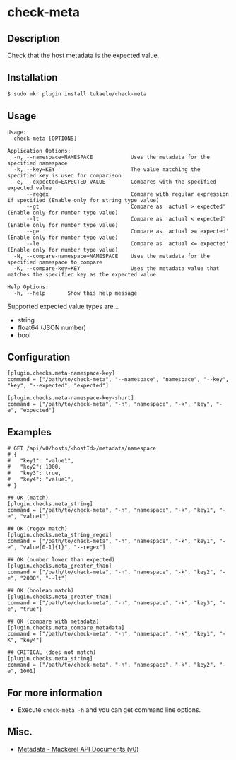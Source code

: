 # check-meta

## Description

Check that the host metadata is the expected value.

## Installation

```sh
$ sudo mkr plugin install tukaelu/check-meta
```

## Usage

```
Usage:
  check-meta [OPTIONS]

Application Options:
  -n, --namespace=NAMESPACE            Uses the metadata for the specified namespace
  -k, --key=KEY                        The value matching the specified key is used for comparison
  -e, --expected=EXPECTED-VALUE        Compares with the specified expected value
      --regex                          Compare with regular expression if specified (Enable only for string type value)
      --gt                             Compare as 'actual > expected' (Enable only for number type value)
      --lt                             Compare as 'actual < expected' (Enable only for number type value)
      --ge                             Compare as 'actual >= expected' (Enable only for number type value)
      --le                             Compare as 'actual <= expected' (Enable only for number type value)
  -N, --compare-namespace=NAMESPACE    Uses the metadata for the specified namespace to compare
  -K, --compare-key=KEY                Uses the metadata value that matches the specified key as the expected value

Help Options:
  -h, --help       Show this help message
```

Supported expected value types are...

- string
- float64 (JSON number)
- bool

## Configuration

```
[plugin.checks.meta-namespace-key]
command = ["/path/to/check-meta", "--namespace", "namespace", "--key", "key", "--expected", "expected"]

[plugin.checks.meta-namespace-key-short]
command = ["/path/to/check-meta", "-n", "namespace", "-k", "key", "-e", "expected"]
```

## Examples
```
# GET /api/v0/hosts/<hostId>/metadata/namespace
# {
#   "key1": "value1",
#   "key2": 1000,
#   "key3": true,
#   "key4": "value1",
# }

## OK (match)
[plugin.checks.meta_string]
command = ["/path/to/check-meta", "-n", "namespace", "-k", "key1", "-e", "value1"]

## OK (regex match)
[plugin.checks.meta_string_regex]
command = ["/path/to/check-meta", "-n", "namespace", "-k", "key1", "-e", "value[0-1]{1}", "--regex"]

## OK (number lower than expected)
[plugin.checks.meta_greater_than]
command = ["/path/to/check-meta", "-n", "namespace", "-k", "key2", "-e", "2000", "--lt"]

## OK (boolean match)
[plugin.checks.meta_greater_than]
command = ["/path/to/check-meta", "-n", "namespace", "-k", "key3", "-e", "true"]

## OK (compare with metadata)
[plugin.checks.meta_compare_metadata]
command = ["/path/to/check-meta", "-n", "namespace", "-k", "key1", "-K", "key4"]

## CRITICAL (does not match)
[plugin.checks.meta_string]
command = ["/path/to/check-meta", "-n", "namespace", "-k", "key2", "-e", 1001]
```

## For more information
- Execute `check-meta -h` and you can get command line options.

## Misc.
- [Metadata - Mackerel API Documents (v0)](https://mackerel.io/api-docs/entry/metadata)

